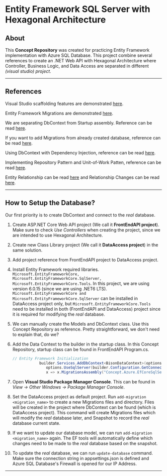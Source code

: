# Entity Framework SQL Server with Hexagonal Architecture

## About

This **Concept Repository** was created for practicing Entity Framework implementation with Azure SQL Database. This project combine several references to create an .NET Web API with Hexagonal Architecture where Controller, Business Logic, and Data Access are separated in different *(visual studio) project*.

------

## References

Visual Studio scaffolding features are demonstrated [here](https://www.youtube.com/watch?v=32iBQvIZQxU).

Entity Framework Migrations are demonstrated [here](https://www.youtube.com/watch?v=umCUX1gL5Ek).

We are separating DbContext from Startup assembly. Reference can be read [here](https://learn.microsoft.com/en-us/ef/core/managing-schemas/migrations/projects?tabs=vs).

If you want to add Migrations from already created database, reference can be read [here](https://website-development.ch/blog/ef-core-migrations-existing-database).

Using DbContext with Dependency Injection, reference can be read [here](https://learn.microsoft.com/en-us/ef/core/dbcontext-configuration/).

Implementing Repository Pattern and Unit-of-Work Patten, reference can be read [here](https://learn.microsoft.com/en-us/aspnet/mvc/overview/older-versions/getting-started-with-ef-5-using-mvc-4/implementing-the-repository-and-unit-of-work-patterns-in-an-asp-net-mvc-application).

Entity Relationship can be read [here](https://learn.microsoft.com/en-us/ef/core/modeling/relationships?tabs=fluent-api%2Cfluent-api-simple-key%2Csimple-key) and Relationship Changes can be read [here](https://learn.microsoft.com/en-us/ef/core/change-tracking/relationship-changes).

------

## How to Setup the Database?

Our first priority is to create DbContext and connect to the *real* database.

1. Create ASP.NET Core Web API project (We call it **FrontEndAPI project**). Make sure to check *Use Controllers* when creating the project, since we are intended to use Hexagonal Architecture.

2. Create new Class Library project (We call it **DataAccess project**) in the same solution.

3. Add project reference from FrontEndAPI project to DataAccess project.

4. Install Entity Framework required libraries. `Microsoft.EntityFrameworkCore, Microsoft.EntityFrameworkCore.SqlServer, Microsoft.EntityFrameworkCore.Tools`. In this project, we are using version 6.0.15 (since we are using .NET6 LTS). `Microsoft.EntityFrameworkCore and Microsoft.EntityFrameworkCore.SqlServer` can be installed in DataAccess project only, but `Microsoft.EntityFrameworkCore.Tools` need to be installed in both (FrontEndAPI and DataAccess) project since it is required for modifying the *real* database.

5. We can manually create the Models and DbContext class. Use this Concept Repository as reference. Pretty straightforward, we don't need to explain that, do we?

6. Add the Data Context to the builder in the startup class. In this Concept Repository, startup class can be found in FrontEndAPI Program.cs. 

   ```c#
   // Entity Framework Initialization
               builder.Services.AddDbContext<BisonDataContext>(options =>
                  options.UseSqlServer(builder.Configuration.GetConnectionString("BisonDataContext") ?? throw new InvalidOperationException("Connection string 'BisonDataContext' not found."),
                  x => x.MigrationsAssembly("Concept.Azure.EfCoreSqlServer.DataAccess"))); // Assembly of Data Context
   ```

7. Open **Visual Studio Package Manager Console**. This can be found in *View -> Other Windows -> Package Manager Console*.

8. Set the DataAccess project as default project. Run `add-migration <migration_name>` to create a new Migrations files and directory. Files will be created in the project where DbContext can be found (which is DataAccess project). This command will create Migrations files which will modify the *real* database later, and Snapshot to record the *real* database current state.

9. If we want to update our database model, we can run `add-migration <migration_name>` again. The EF tools will automatically define which changes need to be made to the *real* database based on the snapshot.

10. To update the *real* database, we can run `update-database` command. Make sure the connection string in appsettings.json is defined and Azure SQL Database's Firewall is opened for our IP Address.

------


